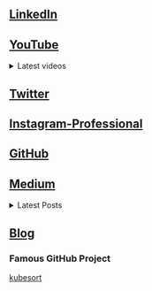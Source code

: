 
## [LinkedIn](https://www.linkedin.com/in/aathith-rajendran/)
## [YouTube](https://www.youtube.com/channel/UCpLjvmEVR8chkRlvL5JLEhQ)
<details>
<summary>Latest videos</summary>
<br>

## [What is a container? | 2 minutes | DEVOPS__GUY](https://www.youtube.com/watch?v=MmmW2s9uWhc)
### [Webpage on Github for free | 2 minutes | DEVOPS__GUY](https://youtu.be/7ignYIAocNQ)

<br>
</details>

## [Twitter](https://twitter.com/devops__guy)
## [Instagram-Professional](instagram.com/devops__guy)
## [GitHub](https://github.com/aathith)
## [Medium](https://medium.com/@aathith2)
<details>
<summary>Latest Posts</summary>
<br>

### [Sorting in Kubernetes, simplified!](https://medium.com/@aathith2/sorting-in-kubernetes-simplified-19e39d74bf12?source=friends_link&sk=3852cf5f3458d3630578672839178de9)
### [A simple explanation of the Container](https://medium.com/@aathith2/a-simple-explanation-of-the-container-d3544b485c10?source=friends_link&sk=cfbb1175151dcf464e2206b0d94477c2)

<br>
</details>

## [Blog](aathith.github.io/beta__me)
### Famous GitHub Project
[kubesort](https://github.com/AATHITH/kubesort)
